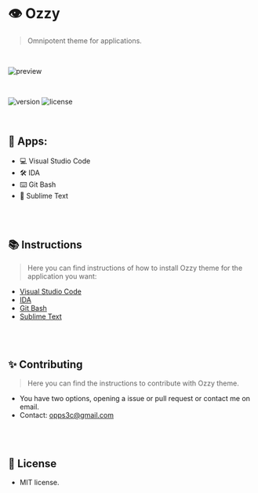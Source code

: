 # 👁 Ozzy
> Omnipotent theme for applications.

<br>

![preview](https://i.imgur.com/l4LKH7Z.jpg)

<br>

![version](https://img.shields.io/badge/VERSION-1.0.2-brightgreen.svg?style=for-the-badge)
![license](https://img.shields.io/badge/LICENSE-MIT-blue.svg?style=for-the-badge)

<br>

## 📱 Apps:
- 💻 Visual Studio Code
- 🛠️ IDA
- ⌨️ Git Bash
- 💊 Sublime Text

<br><br>

## 📚 Instructions
> Here you can find instructions of how to install Ozzy theme for the application you want: 

* [Visual Studio Code](https://github.com/oppsec/Ozzy/tree/master/vscode)
* [IDA](https://github.com/oppsec/Ozzy/tree/master/ida)
* [Git Bash](https://github.com/oppsec/Ozzy/tree/master/mintty)
* [Sublime Text](https://github.com/oppsec/Ozzy/tree/master/sublime)

<br><br>

## ✨ Contributing
> Here you can find the instructions to contribute with Ozzy theme.

* You have two options, opening a issue or pull request or contact me on email.
* Contact: opps3c@gmail.com

<br><br>

## 📄 License
- MIT license.
